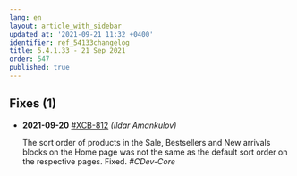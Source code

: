 ```yaml
---
lang: en
layout: article_with_sidebar
updated_at: '2021-09-21 11:32 +0400'
identifier: ref_54133changelog
title: 5.4.1.33 - 21 Sep 2021
order: 547
published: true
---
```

## Fixes (1)
* **2021-09-20** [#XCB-812](https://sellerlabs.atlassian.net/browse/XCB-812) _(Ildar Amankulov)_

  The sort order of products in the Sale, Bestsellers and New arrivals blocks on the Home page was not the same as the default sort order on the respective pages. Fixed. _#CDev-Core_
